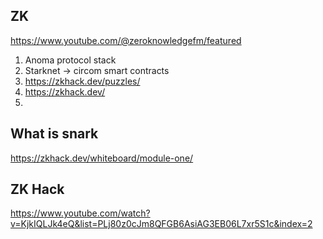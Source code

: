## ZK
https://www.youtube.com/@zeroknowledgefm/featured


1. Anoma protocol stack
2. Starknet -> circom smart contracts
3. https://zkhack.dev/puzzles/
4. https://zkhack.dev/ 
5. 


## What is snark
https://zkhack.dev/whiteboard/module-one/

## ZK Hack
https://www.youtube.com/watch?v=KjkIQLJk4eQ&list=PLj80z0cJm8QFGB6AsiAG3EB06L7xr5S1c&index=2
